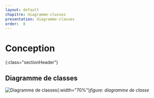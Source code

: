 ```yaml
---
layout: default
chapitre: diagramme-classes
presentation: diagramme-classes
order:  8
---
```

# Conception
{:class="sectionHeader"}

<!-- new slide -->

## Diagramme de classes    
![Diagramme de classes](/lab_crud/conception/Diagramme-classe/Images/Diagramme-classe.png){:width="70%"}*figure: diagramme de classe*

<!-- new slide -->
